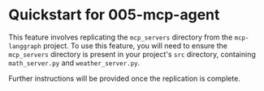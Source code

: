 # Quickstart for 005-mcp-agent

This feature involves replicating the `mcp_servers` directory from the `mcp-langgraph` project. To use this feature, you will need to ensure the `mcp_servers` directory is present in your project's `src` directory, containing `math_server.py` and `weather_server.py`.

Further instructions will be provided once the replication is complete.